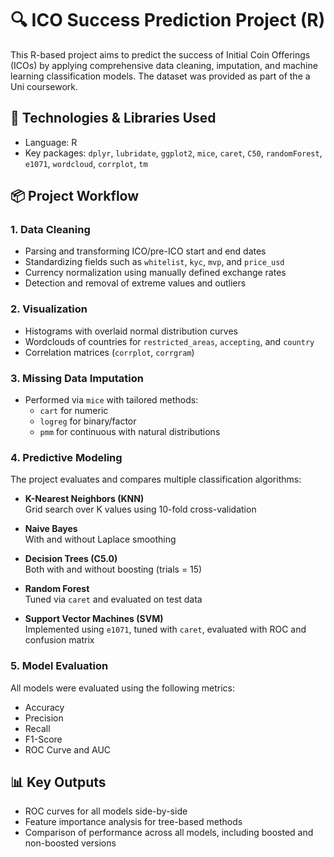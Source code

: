 # 🔍 ICO Success Prediction Project (R)

This R-based project aims to predict the success of Initial Coin Offerings (ICOs) by applying comprehensive data cleaning, imputation, and machine learning classification models. The dataset was provided as part of the a Uni coursework.

## 🧠 Technologies & Libraries Used

- Language: R
- Key packages: `dplyr`, `lubridate`, `ggplot2`, `mice`, `caret`, `C50`, `randomForest`, `e1071`, `wordcloud`, `corrplot`, `tm`

## 📦 Project Workflow

### 1. Data Cleaning
- Parsing and transforming ICO/pre-ICO start and end dates
- Standardizing fields such as `whitelist`, `kyc`, `mvp`, and `price_usd`
- Currency normalization using manually defined exchange rates
- Detection and removal of extreme values and outliers

### 2. Visualization
- Histograms with overlaid normal distribution curves
- Wordclouds of countries for `restricted_areas`, `accepting`, and `country`
- Correlation matrices (`corrplot`, `corrgram`)

### 3. Missing Data Imputation
- Performed via `mice` with tailored methods:
  - `cart` for numeric
  - `logreg` for binary/factor
  - `pmm` for continuous with natural distributions

### 4. Predictive Modeling
The project evaluates and compares multiple classification algorithms:

- **K-Nearest Neighbors (KNN)**  
  Grid search over K values using 10-fold cross-validation

- **Naive Bayes**  
  With and without Laplace smoothing

- **Decision Trees (C5.0)**  
  Both with and without boosting (trials = 15)

- **Random Forest**  
  Tuned via `caret` and evaluated on test data

- **Support Vector Machines (SVM)**  
  Implemented using `e1071`, tuned with `caret`, evaluated with ROC and confusion matrix

### 5. Model Evaluation
All models were evaluated using the following metrics:

- Accuracy
- Precision
- Recall
- F1-Score
- ROC Curve and AUC

## 📊 Key Outputs
- ROC curves for all models side-by-side
- Feature importance analysis for tree-based methods
- Comparison of performance across all models, including boosted and non-boosted versions
